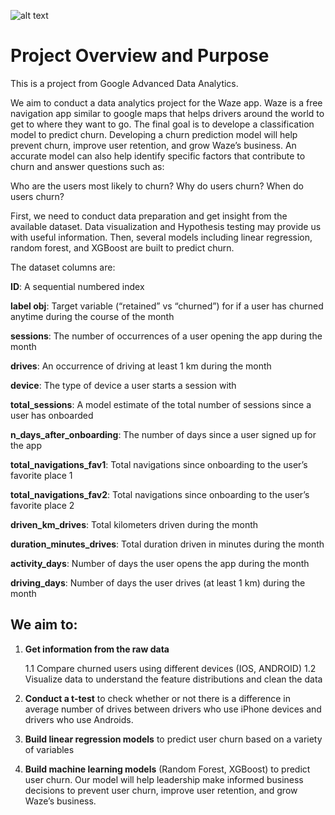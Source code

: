 ![alt text](https://imgcdnblog.carmudi.com.ph/wp-content/uploads/2020/07/01084228/Waze-Logo.png)

# Project Overview and Purpose
This is a project from Google Advanced Data Analytics.

We aim to conduct a data analytics project for the Waze app. Waze is a free navigation app similar to google maps that helps drivers around the world to get to where they want to go. The final goal is to develope a classification model to predict churn. 
Developing a churn prediction model will help prevent churn, improve user retention, and grow Waze’s business. An accurate model can also help identify specific factors that contribute to churn and answer questions such as:

Who are the users most likely to churn?
Why do users churn?
When do users churn?


First, we need to conduct data preparation and get insight from the available dataset. Data visualization and Hypothesis testing may provide us with useful information. Then, several models including linear regression, random forest, and XGBoost are built to predict churn.

The dataset columns are:

**ID**:	A sequential numbered index

**label	obj**: Target variable (“retained” vs “churned”) for if a user has churned anytime during the course of the month

**sessions**: The number of occurrences of a user opening the app during the month

**drives**:	An occurrence of driving at least 1 km during the month

**device**:	The type of device a user starts a session with

**total_sessions**:	A model estimate of the total number of sessions since a user has onboarded

**n_days_after_onboarding**: The number of days since a user signed up for the app

**total_navigations_fav1**:	Total navigations since onboarding to the user’s favorite place 1

**total_navigations_fav2**:	Total navigations since onboarding to the user’s favorite place 2

**driven_km_drives**:	Total kilometers driven during the month

**duration_minutes_drives**:	Total duration driven in minutes during the month

**activity_days**:	Number of days the user opens the app during the month

**driving_days**:	Number of days the user drives (at least 1 km) during the month

## We aim to:

1. **Get information from the raw data**
   
   1.1 Compare churned users using different devices (IOS, ANDROID)
   1.2 Visualize data to understand the feature distributions and clean the data
  

2. **Conduct a t-test** to check whether or not there is a difference in average number of drives between drivers who use iPhone devices and drivers who use Androids.

3. **Build linear regression models** to predict user churn based on a variety of variables

4. **Build machine learning models** (Random Forest, XGBoost)  to predict user churn. Our model will help leadership make informed business decisions to prevent user churn, improve user retention, and grow Waze’s business.
